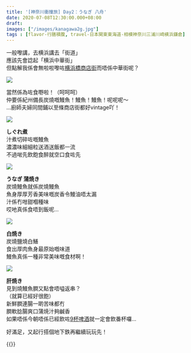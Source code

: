 ```yaml
---
title: '[神奈川衝撞旅] Day2：うなぎ 八舟'
date: 2020-07-08T12:30:00.000+08:00
draft: 
images: ["/images/kanagawa2g.jpg"]
tags : [flavor-行膳積腹, travel-日本関東東海道-相模神奈川三浦川崎横浜鎌倉]
---
```


一般嚟講，去横浜講去「街道」  
應該先會諗起「横浜中華街」  
但點解我係會無啦啦嚟咗[横浜橋商店街](https://hidie.net/kanagawa2f/)而唔係中華街呢？  

![](/images/kanagawa2g4.jpg)

當然係為咗食嘢啦！（呵呵呵）   
仲要係紀州備長炭燒嘅鰻魚！鰻魚！鰻魚！呢呢呢～  
...廚師夫婦同間鋪以至條商店街都好vintage吖！

![](/images/kanagawa2g1.jpg)

**しぐれ煮**  
汁煮切碎咗嘅鰻魚  
濃濃味細細粒送酒送飯都一流  
不過啱先飲飽食醉就空口食咗先

![](/images/kanagawa2g.jpg)

**うなぎ 蒲焼き**  
炭燒鰻魚就係炭燒鰻魚  
魚身厚厚芳香美味嘅炭香令鰻油唔太漏  
汁係冇咁甜嗰種味  
哎吔真係食唔到飯呢...

![](/images/kanagawa2g2.jpg)

**白焼き**  
炭燒鹽燒白鱔  
食出厚肉魚身最原始嘅味道  
鰻魚真係一種非常美味嘅食材啊！

![](/images/kanagawa2g3.jpg)

**肝焼き**  
見到燒鰻魚膶又點會唔嗌返串？  
（就算已經好很飽）  
新鮮膶連腸一啲苦味都冇  
膶軟腍腸爽口蒲焼汁夠鹹香  
如果唔係今朝唔係已經飲咗[9杯啤酒](https://hidie.net/kanagawa2e/)就一定會飲番杯囉...  


好滿足，又起行搭個地下鉄再繼續玩玩先！

{{<kanagawa>}}

